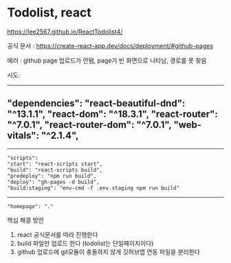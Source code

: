 # Todolist, react
https://lee2567.github.io/ReactTodolist4/

 공식 문서 : https://create-react-app.dev/docs/deployment/#github-pages

 에러 : github page 업로드가 안됌, page가 빈 화면으로 나타남, 경로를 못 찾음

시도:

--------------------------------------------------------------------

  "dependencies": 
  "react-beautiful-dnd": "^13.1.1",
  "react-dom": "^18.3.1",
   "react-router": "^7.0.1",
  "react-router-dom": "^7.0.1",
  "web-vitals": "^2.1.4",
--------------------------------------------------------------------
--------------------------------------------------------------------

    "scripts":
    "start": "react-scripts start",
    "build": "react-scripts build",
    "predeploy": "npm run build",
    "deploy": "gh-pages -d build",
    "build:staging": "env-cmd -f .env.staging npm run build"
--------------------------------------------------------------------
    "homepage": "."
    
  핵심 해결 방안
  1. react 공식문서를 따라 진행한다
  2. build 파일만 업로드 한다 (todolist는 단일페이지이다)
  3. github 업로드에 git모듈이 충돌하지 않게 깃허브앱 연동 파일을 분리한다

